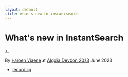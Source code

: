 ```yaml
---
layout: default
title: What's new in InstantSearch
---
```


# What's new in InstantSearch

[←](../..)

By [Haroen Viaene](https://haroen.me) at [Algolia DevCon 2023](https://www.algolia.com/devcon/) June 2023

- [recording](https://www.youtube.com/watch?v=oO_6b0hoak8)
